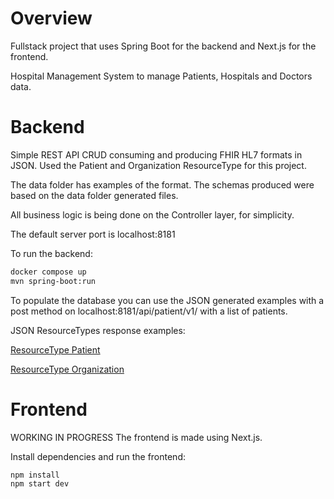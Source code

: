 # Overview

Fullstack project that uses Spring Boot for the backend and Next.js for the frontend.

Hospital Management System to manage Patients, Hospitals and Doctors data.

# Backend

Simple REST API CRUD consuming and producing FHIR HL7 formats in JSON. Used the Patient and Organization ResourceType for this project. 

The data folder has examples of the format. The schemas produced were based on the data folder generated files.

All business logic is being done on the Controller layer, for simplicity.

The default server port is localhost:8181

To run the backend:

```sh
docker compose up 
mvn spring-boot:run
```

To populate the database you can use the JSON generated examples with a post method on localhost:8181/api/patient/v1/ with a list of patients.

JSON ResourceTypes response examples: 

[ResourceType Patient](data/generated-json/patients_generated.json)

[ResourceType Organization](data/generated-json/organization_generated.json)

# Frontend

WORKING IN PROGRESS
The frontend is made using Next.js.

Install dependencies and run the frontend: 
```sh
npm install
npm start dev
```

